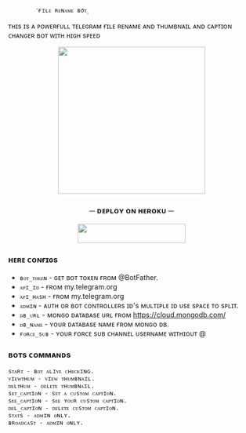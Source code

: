             ˹ғɪʟᴇ ʀᴇɴᴀᴍᴇ ʙσᴛ˼

ᴛʜɪs ɪs ᴀ ᴘᴏᴡᴇʀғᴜʟʟ ᴛᴇʟᴇɢʀᴀᴍ ғɪʟᴇ ʀᴇɴᴀᴍᴇ ᴀɴᴅ ᴛʜᴜᴍʙɴᴀɪʟ ᴀɴᴅ ᴄᴀᴘᴛɪᴏɴ ᴄʜᴀɴɢᴇʀ ʙᴏᴛ ᴡɪᴛʜ ʜɪɢʜ sᴘᴇᴇᴅ


<p align="center"><img src="https://graph.org/file/db3e9b71e41cf06ef5a62.jpg" width="300"></a></p>
<p align="center">


<h3 align="center">
    ─ ᴅᴇᴩʟᴏʏ ᴏɴ ʜᴇʀᴏᴋᴜ ─
</h3>

<p align="center"><a href="https://dashboard.heroku.com/new?template=https://github.com/Sumit0045/File-Rename-Bot"> <img src="https://img.shields.io/badge/Deploy%20On%20Heroku-black?style=for-the-badge&logo=heroku" width="220" height="38.45"/></a></p>


### ʜᴇʀᴇ ᴄᴏɴғɪɢs

* `ʙᴏᴛ_ᴛᴏᴋᴇɴ`  - ɢᴇᴛ ʙᴏᴛ ᴛᴏᴋᴇɴ ғʀᴏᴍ @BotFather.
* `ᴀᴘɪ_ɪᴅ` - ғʀᴏᴍ my.telegram.org
* `ᴀᴘɪ_ʜᴀsʜ` - ғʀᴏᴍ my.telegram.org
* `ᴀᴅᴍɪɴ` - ᴀᴜᴛʜ ᴏʀ ʙᴏᴛ ᴄᴏɴᴛʀᴏʟʟᴇʀs ɪᴅ's ᴍᴜʟᴛɪᴘʟᴇ ɪᴅ ᴜsᴇ sᴘᴀᴄᴇ ᴛᴏ sᴘʟɪᴛ.
* `ᴅʙ_ᴜʀʟ`  - ᴍᴏɴɢᴏ ᴅᴀᴛᴀʙᴀsᴇ ᴜʀʟ ғʀᴏᴍ https://cloud.mongodb.com/ 
* `ᴅʙ_ɴᴀᴍᴇ`  - ʏᴏᴜʀ ᴅᴀᴛᴀʙᴀsᴇ ɴᴀᴍᴇ ғʀᴏᴍ ᴍᴏɴɢᴏ ᴅʙ.
* `ғᴏʀᴄᴇ_sᴜʙ` - ʏᴏᴜʀ ғᴏʀᴄᴇ sᴜʙ ᴄʜᴀɴɴᴇʟ ᴜsᴇʀɴᴀᴍᴇ ᴡɪᴛʜɪᴏᴜᴛ @ 


### ʙᴏᴛs ᴄᴏᴍᴍᴀɴᴅs
```
sᴛᴀʀᴛ - ʙᴏᴛ ᴀʟɪᴠᴇ ᴄʜᴇᴄᴋɪɴɢ.
ᴠɪᴇᴡᴛʜᴜᴍ - ᴠɪᴇᴡ ᴛʜᴜᴍʙɴᴀɪʟ.
ᴅᴇʟᴛʜᴜᴍ - ᴅᴇʟᴇᴛᴇ ᴛʜᴜᴍʙɴᴀɪʟ.
sᴇᴛ_ᴄᴀᴘᴛɪᴏɴ - sᴇᴛ ᴀ ᴄᴜsᴛᴏᴍ ᴄᴀᴘᴛɪᴏɴ.
sᴇᴇ_ᴄᴀᴘᴛɪᴏɴ - sᴇᴇ ʏᴏᴜʀ ᴄᴜsᴛᴏᴍ ᴄᴀᴘᴛɪᴏɴ.
ᴅᴇʟ_ᴄᴀᴘᴛɪᴏɴ - ᴅᴇʟᴇᴛᴇ ᴄᴜsᴛᴏᴍ ᴄᴀᴘᴛɪᴏɴ.
sᴛᴀᴛs - ᴀᴅᴍɪɴ ᴏɴʟʏ.
ʙʀᴏᴀᴅᴄᴀsᴛ - ᴀᴅᴍɪɴ ᴏɴʟʏ.

```
